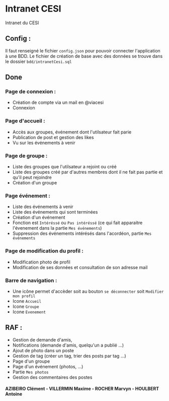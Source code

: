 # Intranet CESI
Intranet du CESI

## Config :
Il faut renseigné le fichier `config.json` pour pouvoir connecter l'application à une BDD.
Le fichier de création de base avec des données se trouve dans le dossier `bdd/intranetCesi.sql`

## Done
### Page de connexion :
+ Création de compte via un mail en @viacesi
+ Connexion

### Page d'accueil : 
+ Accès aux groupes, événement dont l'utilsateur fait parie
+ Publication de post et gestion des likes
+ Vu sur les événements à venir

### Page de groupe :
+ Liste des groupes que l'utilsateur a rejoint ou créé
+ Liste des groupes créé par d'autres membres dont il ne fait pas partie et qu'il peut rejoindre
+ Création d'un groupe

### Page événement :
+ Liste des événements à venir
+ Liste des événements qui sont terminées
+ Création d'un événement
+ Fonction est `Intéréssé` ou `Pas intéréssé` (ce qui fait apparaitre l'évenement dans la partie `Mes événements`)
+ Suppression des événements intérésés dans l'acordéon, partie `Mes événements`

### Page de modification du profil :

+ Modification photo de profil
+ Modification de ses données et consultation de son adresse mail

### Barre de navigation :
+ Une icône permet d'accèder soit au bouton `se déconnecter` soit `Modifier mon profil`
+ Icone `Accueil`
+ Icone `Groupe`
+ Icone `Evenement`

## RAF :
+ Gestion de demande d'amis, 
+ Notifications (demande d'amis, quelqu'un a publié ...)
+ Ajout de photo dans un poste
+ Gestion de tag (créer un tag, trier des posts par tag ...)
+ Page d'un groupe
+ Page d'un événement (photos, ...)
+ Partie `Mes photos`
+ Gestion des commentaires des postes

#### AZIBEIRO Clément - VILLERMIN Maxime - ROCHER Marvyn - HOULBERT Antoine
